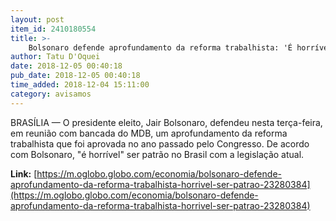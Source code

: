 ```yaml
---
layout: post
item_id: 2410180554
title: >-
    Bolsonaro defende aprofundamento da reforma trabalhista: 'É horrível ser patrão'
author: Tatu D'Oquei
date: 2018-12-05 00:40:18
pub_date: 2018-12-05 00:40:18
time_added: 2018-12-04 15:11:00
category: avisamos
---
```


BRASÍLIA — O presidente eleito, Jair Bolsonaro, defendeu nesta terça-feira, em reunião com bancada do MDB, um aprofundamento da reforma trabalhista que foi aprovada no ano passado pelo Congresso. De acordo com Bolsonaro, "é horrível" ser patrão no Brasil com a legislação atual.

**Link:** [https://m.oglobo.globo.com/economia/bolsonaro-defende-aprofundamento-da-reforma-trabalhista-horrivel-ser-patrao-23280384](https://m.oglobo.globo.com/economia/bolsonaro-defende-aprofundamento-da-reforma-trabalhista-horrivel-ser-patrao-23280384)

